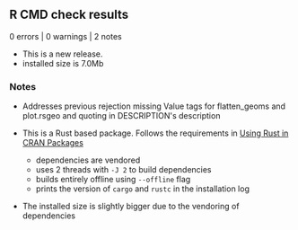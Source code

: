 ## R CMD check results

0 errors | 0 warnings | 2 notes

* This is a new release.
* installed size is  7.0Mb

### Notes

- Addresses previous rejection missing Value tags for flatten_geoms and plot.rsgeo and quoting in DESCRIPTION's description

- This is a Rust based package. Follows the requirements in [Using Rust in CRAN Packages](https://cran.r-project.org/web/packages/using_rust.html)
  - dependencies are vendored
  - uses 2 threads with `-J 2` to build dependencies
  - builds entirely offline using `--offline` flag
  - prints the version of `cargo` and `rustc` in the installation log
- The installed size is slightly bigger due to the vendoring of dependencies
  
  
